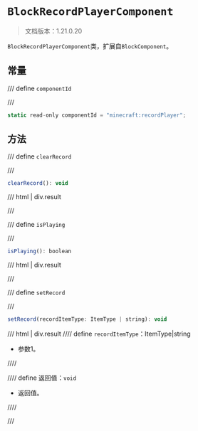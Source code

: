 # `BlockRecordPlayerComponent`

> 文档版本：1.21.0.20

`BlockRecordPlayerComponent`类，扩展自`BlockComponent`。

## 常量

/// define
`componentId`


///

```js
static read-only componentId = "minecraft:recordPlayer";
```


## 方法

/// define
`clearRecord`


///

```js
clearRecord(): void
```

/// html | div.result

///


/// define
`isPlaying`


///

```js
isPlaying(): boolean
```

/// html | div.result

///


/// define
`setRecord`


///

```js
setRecord(recordItemType: ItemType | string): void
```

/// html | div.result
//// define
`recordItemType`：ItemType|string

- 参数1。


////

//// define
返回值：`void`

- 返回值。


////

///

